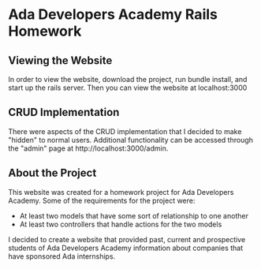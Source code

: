 # Ada Developers Academy Rails Homework

## Viewing the Website
In order to view the website, download the project, run bundle install, and start up the rails server. Then you can view the website at localhost:3000

## CRUD Implementation
There were aspects of the CRUD implementation that I decided to make "hidden" to normal users. Additional functionality can be accessed through the "admin" page at http://localhost:3000/admin.

## About the Project
This website was created for a homework project for Ada Developers Academy. Some of the requirements for the project were:
- At least two models that have some sort of relationship to one another
- At least two controllers that handle actions for the two models

I decided to create a website that provided past, current and prospective students of Ada Developers Academy information about companies that have sponsored Ada internships.
